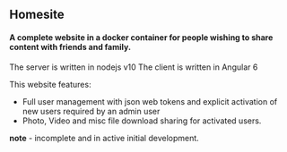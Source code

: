 ## Homesite 
#### A complete website in a docker container for people wishing to share content with friends and family. 

The server is written in nodejs v10
The client is written in Angular 6

This website features:
 - Full user management with json web tokens and explicit activation of new users required by an admin user
 - Photo, Video and misc file download sharing for activated users.

**note** - incomplete and in active initial development.
